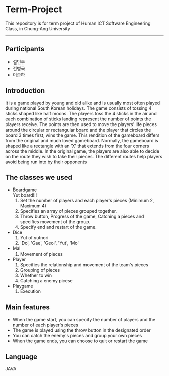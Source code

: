 # Term-Project
This repository is for term project of Human ICT Software Engineering Class, in Chung-Ang University
***
## Participants
* 설민주
* 전병국
* 이준하

## Introduction
It is a game played by young and old alike and is usually most often played during national South Korean holidays. The game consists of tossing 4 sticks shaped like half moons. The players toss the 4 sticks in the air and each combination of sticks landing represent the number of points the players receive. The points are then used to move the players' life pieces around the circular or rectangular board and the player that circles the board 3 times first, wins the game.
This rendition of the gameboard differs from the original and much loved gameboard. Normally, the gameboard is shaped like a rectangle with an 'X' that extends from the four corners across the middle. In the original game, the players are also able to decide on the route they wish to take their pieces. The different routes help players avoid being run into by their opponents

## The classes we used
* Boardgame  
  Yut board!!!
  1. Set the number of players and each player's pieces (Minimum 2, Maximum 4)
  1. Specifies an array of pieces grouped together. 
  1. Throw button, Progress of the game, Catching a pieces and specifies movement of the group.
  1. Specify end and restart of the game.
* Dice
  1. Yut of yutnori
  1. 'Do', 'Gae', 'Geol', 'Yut', 'Mo'
* Mal
  1. Movement of pieces
* Player
  1. Specifies the relationship and movement of the team's pieces
  1. Grouping of pieces
  1. Whether to win
  1. Catching a enemy picese
* Playgame
  1. Execution
  
## Main features
* When the game start, you can specify the number of players and the number of each player's pieces
* The game is played using the throw button in the designated order
* You can catch the enemy's pieces and group your own pieces
* When the game ends, you can choose to quit or restart the game
## Language  
JAVA
